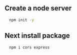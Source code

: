 ## Create a node server

```sh
  npm init -y
```

## Next install package

```sh
  npm i cors express
```
